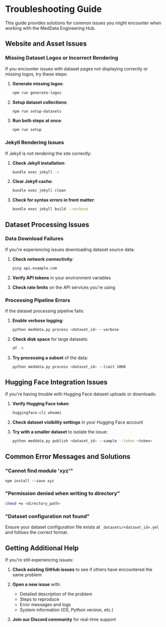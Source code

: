 # Troubleshooting Guide

This guide provides solutions for common issues you might encounter when working with the MedData Engineering Hub.

## Website and Asset Issues

### Missing Dataset Logos or Incorrect Rendering

If you encounter issues with dataset pages not displaying correctly or missing logos, try these steps:

1. **Generate missing logos**:
   ```bash
   npm run generate-logos
   ```

2. **Setup dataset collections**:
   ```bash
   npm run setup-datasets
   ```

3. **Run both steps at once**:
   ```bash
   npm run setup
   ```

### Jekyll Rendering Issues

If Jekyll is not rendering the site correctly:

1. **Check Jekyll installation**:
   ```bash
   bundle exec jekyll -v
   ```

2. **Clear Jekyll cache**:
   ```bash
   bundle exec jekyll clean
   ```

3. **Check for syntax errors in front matter**:
   ```bash
   bundle exec jekyll build --verbose
   ```

## Dataset Processing Issues

### Data Download Failures

If you're experiencing issues downloading dataset source data:

1. **Check network connectivity**:
   ```bash
   ping api.example.com
   ```

2. **Verify API tokens** in your environment variables

3. **Check rate limits** on the API services you're using

### Processing Pipeline Errors

If the dataset processing pipeline fails:

1. **Enable verbose logging**:
   ```bash
   python meddata.py process <dataset_id> --verbose
   ```

2. **Check disk space** for large datasets:
   ```bash
   df -h
   ```

3. **Try processing a subset** of the data:
   ```bash
   python meddata.py process <dataset_id> --limit 1000
   ```

## Hugging Face Integration Issues

If you're having trouble with Hugging Face dataset uploads or downloads:

1. **Verify Hugging Face token**:
   ```bash
   huggingface-cli whoami
   ```

2. **Check dataset visibility settings** in your Hugging Face account

3. **Try with a smaller dataset** to isolate the issue:
   ```bash
   python meddata.py publish <dataset_id> --sample --token <token>
   ```

## Common Error Messages and Solutions

### "Cannot find module 'xyz'"

```
npm install --save xyz
```

### "Permission denied when writing to directory"

```bash
chmod +w <directory_path>
```

### "Dataset configuration not found"

Ensure your dataset configuration file exists at `_datasets/<dataset_id>.yml` and follows the correct format.

## Getting Additional Help

If you're still experiencing issues:

1. **Check existing GitHub issues** to see if others have encountered the same problem

2. **Open a new issue** with:
   - Detailed description of the problem
   - Steps to reproduce
   - Error messages and logs
   - System information (OS, Python version, etc.)

3. **Join our Discord community** for real-time support 